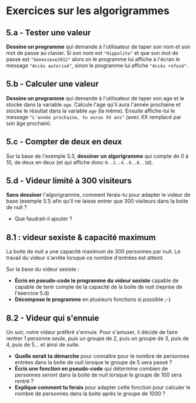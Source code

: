 
# Exercices sur les algorigrammes


## 5.a - Tester une valeur

__Dessine un programme__ qui demande à l'utilisateur de taper son nom et son mot de passe au clavier.
Si son nom est ``"Hippolite"`` et que son mot de passe est ``"Genevieve2012"`` alors on le programme lui affiche à l'écran le message ``"Accès autorisé"``, sinon le programme lui affiche ``"Accès refusé"``.


## 5.b - Calculer une valeur

__Dessine un programme__ qui demande à l'utilisateur de taper son age et le stocke dans la variable ``age``.
Calcule l'age qu'il aura l'année prochaine et stocke le résultat dans la variable ``age`` (la même). Ensuite affiche-lui le message ``"L'année prochaine, tu auras XX ans"`` (avec XX remplacé par son âge prochain).


## 5.c - Compter de deux en deux

Sur la base de l'exemple 5.3, __dessiner un algorigramme__ qui compte de 0 à 10, de deux en deux (et qui affiche donc ``0..2..4..6..8..10``).


## 5.d - Videur limité à 300 visiteurs

__Sans dessiner__ l'algorigramme, comment ferais-tu pour adapter le videur de base (exemple 5.1) afin qu'il ne laisse entrer que 300 visiteurs dans la boite de nuit ?

* Que faudrait-il ajouter ?


## 8.1 : videur sexiste & capacité maximum

La boite de nuit a une capacité maximum de 300
personnes par nuit. Le travail du videur
s'arrête lorsque ce nombre d'entrées est
atteint.

Sur la base du videur sexiste   :

* __Écris en pseudo-code le programme du videur sexiste__ capable de capable de tenir compte de la capacité de la boite de nuit (reprise de l'exercice  5.d)
* __Décompose le programme__ en plusieurs fonctions si possible ;-)


## 8.2 - Videur qui s'ennuie

Un soir, notre videur préféré s'ennuie. Pour s'amuser, il décide de faire rentrer 1 personne seule, puis un groupe de 2, puis un groupe de 3, puis de 4, puis de 5... et ainsi de suite.

* __Quelle serait ta démarche__ pour connaître pour le nombre de personnes entrées dans la boite de nuit lorsque le groupe de 5 sera passé ?
* __Écris une fonction en pseudo-code__ qui détermine combien de personnes seront dans la boite de nuit lorsque le groupe de 100 sera rentré ?
* __Explique comment tu ferais__ pour adapter cette fonction pour calculer le nombre de personnes dans la boite après le groupe de 1000 ?

